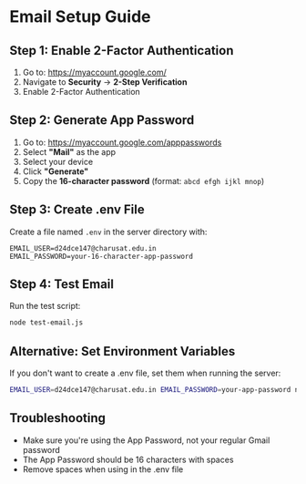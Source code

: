 # Email Setup Guide

## Step 1: Enable 2-Factor Authentication
1. Go to: https://myaccount.google.com/
2. Navigate to **Security** → **2-Step Verification**
3. Enable 2-Factor Authentication

## Step 2: Generate App Password
1. Go to: https://myaccount.google.com/apppasswords
2. Select **"Mail"** as the app
3. Select your device
4. Click **"Generate"**
5. Copy the **16-character password** (format: `abcd efgh ijkl mnop`)

## Step 3: Create .env File
Create a file named `.env` in the server directory with:

```
EMAIL_USER=d24dce147@charusat.edu.in
EMAIL_PASSWORD=your-16-character-app-password
```

## Step 4: Test Email
Run the test script:
```bash
node test-email.js
```

## Alternative: Set Environment Variables
If you don't want to create a .env file, set them when running the server:
```bash
EMAIL_USER=d24dce147@charusat.edu.in EMAIL_PASSWORD=your-app-password node server.js
```

## Troubleshooting
- Make sure you're using the App Password, not your regular Gmail password
- The App Password should be 16 characters with spaces
- Remove spaces when using in the .env file 